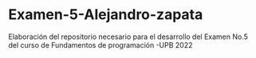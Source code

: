 # Examen-5-Alejandro-zapata
Elaboración del repositorio necesario para el desarrollo del Examen No.5 del curso de Fundamentos de programación -UPB 2022
